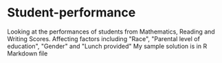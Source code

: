 # Student-performance
Looking at the performances of students from Mathematics, Reading and Writing Scores. Affecting factors including "Race", "Parental level of education", "Gender" and "Lunch provided"
My sample solution is in R Markdown file
